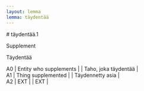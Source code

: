 ```yaml
---
layout: lemma
lemma: täydentää
---
```


<div class="sense">
# <span class="sensename">täydentää.1</span>

<span class="description">Supplement</span>

<span class="description">Täydentää</span>

A0 | Entity who supplements |   | Taho, joka täydentää |  
A1 | Thing supplemented |   | Täydennetty asia |  
A2 | EXT |   | EXT  |  

</div>

